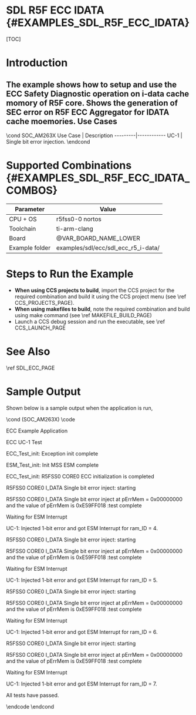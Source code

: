 # SDL R5F ECC IDATA {#EXAMPLES_SDL_R5F_ECC_IDATA}

[TOC]

# Introduction

The example shows how to setup and use the ECC Safety Diagnostic operation on i-data cache momory of R5F core.
Shows the generation of SEC error on R5F ECC Aggregator for IDATA cache moemories.
Use Cases
---------
\cond SOC_AM263X 
 Use Case | Description
 ---------|------------
 UC-1     | Single bit error injection.
\endcond


# Supported Combinations {#EXAMPLES_SDL_R5F_ECC_IDATA_COMBOS}

 Parameter      | Value
 ---------------|-----------
 CPU + OS       | r5fss0-0 nortos
 Toolchain      | ti-arm-clang
 Board          | @VAR_BOARD_NAME_LOWER
 Example folder | examples/sdl/ecc/sdl_ecc_r5_i-data/


# Steps to Run the Example

- **When using CCS projects to build**, import the CCS project for the required combination
  and build it using the CCS project menu (see \ref CCS_PROJECTS_PAGE).
- **When using makefiles to build**, note the required combination and build using
  make command (see \ref MAKEFILE_BUILD_PAGE)
- Launch a CCS debug session and run the executable, see \ref CCS_LAUNCH_PAGE

# See Also

\ref SDL_ECC_PAGE

# Sample Output

Shown below is a sample output when the application is run,

\cond (SOC_AM263X)
\code

ECC Example Application

ECC UC-1 Test 

ECC_Test_init: Exception init complete 

ESM_Test_init: Init MSS ESM complete 

ECC_Test_init: R5FSS0 CORE0 ECC initialization is completed 

R5FSS0 CORE0 I_DATA Single bit error inject: starting 

R5FSS0 CORE0 I_DATA Single bit error inject at pErrMem = 0x00000000 and the value of pErrMem is 0xE59FF018 :test complete

Waiting for ESM Interrupt 

UC-1: Injected 1-bit error and got ESM Interrupt for ram_ID = 4.

R5FSS0 CORE0 I_DATA Single bit error inject: starting 

R5FSS0 CORE0 I_DATA Single bit error inject at pErrMem = 0x00000000 and the value of pErrMem is 0xE59FF018 :test complete

Waiting for ESM Interrupt 

UC-1: Injected 1-bit error and got ESM Interrupt for ram_ID = 5.

R5FSS0 CORE0 I_DATA Single bit error inject: starting 

R5FSS0 CORE0 I_DATA Single bit error inject at pErrMem = 0x00000000 and the value of pErrMem is 0xE59FF018 :test complete

Waiting for ESM Interrupt 

UC-1: Injected 1-bit error and got ESM Interrupt for ram_ID = 6.

R5FSS0 CORE0 I_DATA Single bit error inject: starting 

R5FSS0 CORE0 I_DATA Single bit error inject at pErrMem = 0x00000000 and the value of pErrMem is 0xE59FF018 :test complete

Waiting for ESM Interrupt 

UC-1: Injected 1-bit error and got ESM Interrupt for ram_ID = 7.

All tests have passed. 

\endcode
\endcond

